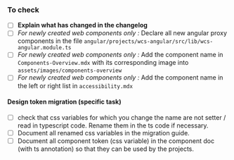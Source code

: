 ### To check

- [ ] **Explain what has changed in the changelog**
- [ ] _For newly created web components only :_ Declare all new angular proxy components in the file `angular/projects/wcs-angular/src/lib/wcs-angular.module.ts`
- [ ] _For newly created web components only :_ Add the component name in `Components-Overview.mdx` with its corresponding image into `assets/images/components-overview`
- [ ] _For newly created web components only :_ Add the component name in the left or right list in `accessibility.mdx`

#### Design token migration (specific task)

- [ ] check that css variables for which you change the name are not setter / read in typescript code. Rename them in the ts code if necessary.
- [ ] Document all renamed css variables in the migration guide.
- [ ] Document all component token (css variable) in the component doc (with ts annotation) so that they can be used by the projects.